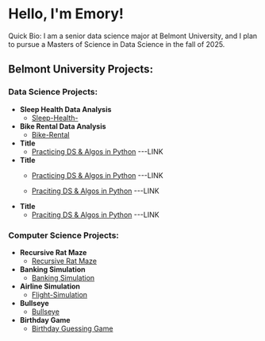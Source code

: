 # Hello, I'm Emory!

Quick Bio: I am a senior data science major at Belmont University, and I plan to pursue a Masters of Science in Data Science in the fall of 2025.

## Belmont University Projects:

### Data Science Projects:
- **Sleep Health Data Analysis**
  - [Sleep-Health-](https://github.com/Emorymoore927/Sleep-Health-) 
- **Bike Rental Data Analysis**
  - [Bike-Rental](https://github.com/Emorymoore927/Bike-Rental) 
- **Title**
  - [Practicing DS & Algos in Python](https://github.com/joshmadakor1/Algorithms-Practice) ---LINK
- **Title**
  - [Practicing DS & Algos in Python](https://github.com/joshmadakor1/Algorithms-Practice) ---LINK

  - [Praciting DS & Algos in Python](https://github.com/joshmadakor1/Algorithms-Practice) ---LINK
- <b>Title</b>
  - [Praciting DS & Algos in Python](https://github.com/joshmadakor1/Algorithms-Practice) ---LINK

### Computer Science Projects:
- **Recursive Rat Maze**
  - [Recursive Rat Maze](https://github.com/Emorymoore927/Recursive-Rat-Maze)
- **Banking Simulation**
  - [Banking Simulation](https://github.com/Emorymoore927/Banking-Simulation) 
- **Airline Simulation**
  - [Flight-Simulation](https://github.com/Emorymoore927/Flight-Simulation)
- **Bullseye**
  - [Bullseye](https://github.com/Emorymoore927/Bullseye)
- **Birthday Game**
  - [Birthday Guessing Game](https://github.com/Emorymoore927/Birthday-Guessing-Game) 

<!--
